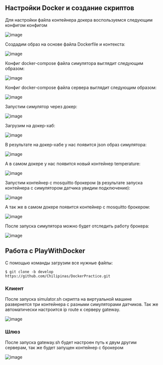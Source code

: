 ## Настройки Docker и создание скриптов
Для настройки файла контейнера докера воспользуемся следующим конфигом конфигом

![image](assets/images/img.png)

Cоздадим образ на основе файла Dockerfile и контекста:

![image](assets/images/img_1.png)

Конфиг docker-compose файла симулятора выглядит следующим образом:

![image](assets/images/img_4.png)

Конфиг docker-compose файла сервера выглядит следующим образом:

![image](assets/images/img_5.png)

Запустим симулятор через докер:

![image](assets/images/img_6.png)

Загрузим на докер-хаб:

![image](assets/images/img_7.png)

В результате на докер-хабе у нас появится json образ симулятора:

![image](assets/images/img_8.png)

А в самом докере у нас появится новый контейнер temperature:

![image](assets/images/img_9.png)

Запустим контейнер с mosquitto брокером (в результате запуска контейнера с симулятором датчика увидим подключение):

![image](assets/images/img_2.png)

А так же в самом докере появится контейнер с mosquitto брокером:

![image](assets/images/img_12.png)

После запуска симулятора можно будет отследить работу брокера:

![image](assets/images/img_10.png)

## Работа с PlayWithDocker

С помощью команды загрузим все нужные файлы:

```shell
$ git clone -b develop https://github.com/Chilipinas/DockerPractice.git
```
### Клиент
После запуска simulator.sh скрипта на виртуальной машине развернется три контейнера с разными симуляторами датчиков. Так же автоматически настроится ip route к серверу gateway.

![image](assets/images/img_11.png)

### Шлюз
После запуска gateway.sh будет настроен путь к двум другим серверам, так же будет запущен контейнер с брокером

![image](assets/images/img_11.png)

